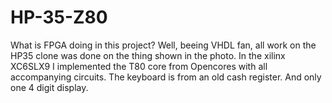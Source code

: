 # HP-35-Z80


What is FPGA doing in this project? Well, beeing VHDL fan, all work on the HP35 clone was done on the thing shown in the photo. In the xilinx XC6SLX9 I implemented the T80 core from Opencores with all accompanying circuits. The keyboard is from an old cash register. And only one 4 digit display.
